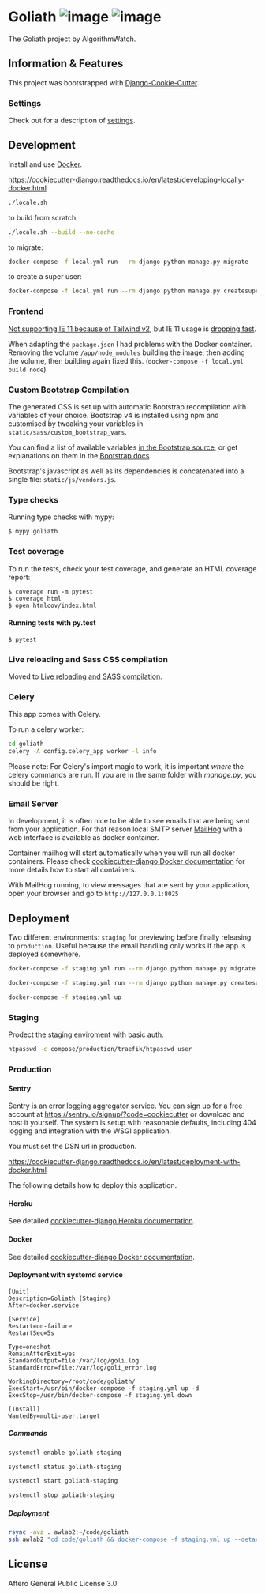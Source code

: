 # Goliath ![image](https://img.shields.io/badge/built%20with-Cookiecutter%20Django-ff69b4.svg) ![image](https://img.shields.io/badge/code%20style-black-000000.svg)

The Goliath project by AlgorithmWatch.

## Information & Features

This project was bootstrapped with [Django-Cookie-Cutter](https://github.com/pydanny/cookiecutter-django).

### Settings

Check out for a description of [settings](http://cookiecutter-django.readthedocs.io/en/latest/settings.html).

## Development

Install and use [Docker](https://docs.docker.com/get-docker/).

https://cookiecutter-django.readthedocs.io/en/latest/developing-locally-docker.html

```bash
./locale.sh
```

to build from scratch:

```bash
./locale.sh --build --no-cache
```

to migrate:

```bash
docker-compose -f local.yml run --rm django python manage.py migrate
```

to create a super user:

```bash
docker-compose -f local.yml run --rm django python manage.py createsuperuser
```

### Frontend

[Not supporting IE 11 because of Tailwind v2](https://tailwindcss.com/docs/browser-support), but IE 11 usage is [dropping fast](https://gs.statcounter.com/browser-market-share/desktop/germany/#monthly-201812-202012).

When adapting the `package.json` I had problems with the Docker container. Removing the volume `/app/node_modules` building the image, then adding the volume, then building again fixed this. (`docker-compose -f local.yml build node`)

### Custom Bootstrap Compilation

The generated CSS is set up with automatic Bootstrap recompilation with
variables of your choice. Bootstrap v4 is installed using npm and
customised by tweaking your variables in
`static/sass/custom_bootstrap_vars`.

You can find a list of available variables [in the Bootstrap
source](https://github.com/twbs/bootstrap/blob/v4-dev/scss/_variables.scss),
or get explanations on them in the [Bootstrap
docs](https://getbootstrap.com/docs/4.1/getting-started/theming/).

Bootstrap's javascript as well as its dependencies is concatenated into
a single file: `static/js/vendors.js`.

### Type checks

Running type checks with mypy:

    $ mypy goliath

### Test coverage

To run the tests, check your test coverage, and generate an HTML
coverage report:

    $ coverage run -m pytest
    $ coverage html
    $ open htmlcov/index.html

#### Running tests with py.test

    $ pytest

### Live reloading and Sass CSS compilation

Moved to [Live reloading and SASS
compilation](http://cookiecutter-django.readthedocs.io/en/latest/live-reloading-and-sass-compilation.html).

### Celery

This app comes with Celery.

To run a celery worker:

```bash
cd goliath
celery -A config.celery_app worker -l info
```

Please note: For Celery's import magic to work, it is important _where_
the celery commands are run. If you are in the same folder with
_manage.py_, you should be right.

### Email Server

In development, it is often nice to be able to see emails that are being
sent from your application. For that reason local SMTP server
[MailHog](https://github.com/mailhog/MailHog) with a web interface is
available as docker container.

Container mailhog will start automatically when you will run all docker
containers. Please check [cookiecutter-django Docker
documentation](http://cookiecutter-django.readthedocs.io/en/latest/deployment-with-docker.html)
for more details how to start all containers.

With MailHog running, to view messages that are sent by your
application, open your browser and go to `http://127.0.0.1:8025`

## Deployment

Two different environments: `staging` for previewing before finally releasing to `production`.
Useful because the email handling only works if the app is deployed somewhere.

```bash
docker-compose -f staging.yml run --rm django python manage.py migrate
```

```bash
docker-compose -f staging.yml run --rm django python manage.py createsuperuser
```

```bash
docker-compose -f staging.yml up
```

### Staging

Prodect the staging enviroment with basic auth.

```bash
htpasswd -c compose/production/traefik/htpasswd user
```

### Production

#### Sentry

Sentry is an error logging aggregator service. You can sign up for a
free account at <https://sentry.io/signup/?code=cookiecutter> or
download and host it yourself. The system is setup with reasonable
defaults, including 404 logging and integration with the WSGI
application.

You must set the DSN url in production.

https://cookiecutter-django.readthedocs.io/en/latest/deployment-with-docker.html

The following details how to deploy this application.

#### Heroku

See detailed [cookiecutter-django Heroku
documentation](http://cookiecutter-django.readthedocs.io/en/latest/deployment-on-heroku.html).

#### Docker

See detailed [cookiecutter-django Docker
documentation](http://cookiecutter-django.readthedocs.io/en/latest/deployment-with-docker.html).

#### Deployment with systemd service

```
[Unit]
Description=Goliath (Staging)
After=docker.service

[Service]
Restart=on-failure
RestartSec=5s

Type=oneshot
RemainAfterExit=yes
StandardOutput=file:/var/log/goli.log
StandardError=file:/var/log/goli_error.log

WorkingDirectory=/root/code/goliath/
ExecStart=/usr/bin/docker-compose -f staging.yml up -d
ExecStop=/usr/bin/docker-compose -f staging.yml down

[Install]
WantedBy=multi-user.target
```

##### Commands

```bash
systemctl enable goliath-staging
```

```bash
systemctl status goliath-staging
```

```bash
systemctl start goliath-staging
```

```bash
systemctl stop goliath-staging
```

##### Deployment

```bash
rsync -avz . awlab2:~/code/goliath
ssh awlab2 "cd code/goliath && docker-compose -f staging.yml up --detach --build django && docker-compose -f staging.yml run --rm django python manage.py migrate"
```

## License

Affero General Public License 3.0
